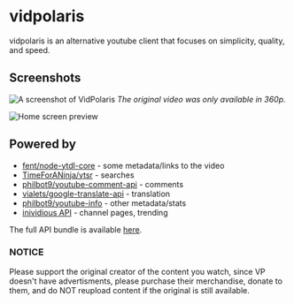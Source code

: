 # vidpolaris
vidpolaris is an alternative youtube client that focuses on simplicity, quality, and speed.

## Screenshots
![A screenshot of VidPolaris](https://i.ibb.co/8K957N1/image.png)
*The original video was only available in 360p.*

![Home screen preview](https://i.ibb.co/rGK4DXr/image.png)

## Powered by
- [fent/node-ytdl-core](https://github.com/fent/node-ytdl-core) - some metadata/links to the video
- [TimeForANinja/ytsr](https://github.com/TimeForANinja/node-ytsr) - searches
- [philbot9/youtube-comment-api](https://github.com/philbot9/youtube-comment-api) - comments
- [vialets/google-translate-api](https://github.com/vitalets/google-translate-api) - translation
- [philbot9/youtube-info](https://github.com/philbot9/youtube-info) - other metadata/stats
- [inividious API](https://github.com/omarroth/invidious/wiki/API]) - channel pages, trending

The full API bundle is available [here](https://github.com/n0rmancodes/vidpolarisAPI).

### NOTICE
Please support the original creator of the content you watch, since VP doesn't have advertisments, please purchase their merchandise, donate to them, and do NOT reupload content if the original is still available.
